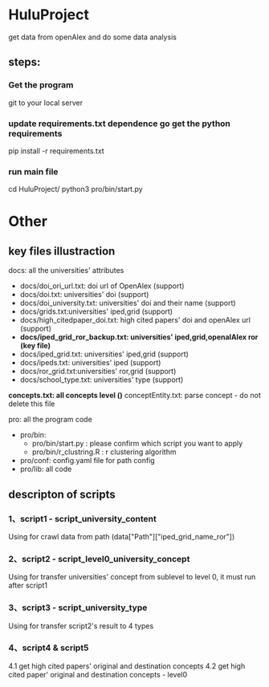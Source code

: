 # HuluProject
get data from openAlex and do some data analysis

## steps:
### Get the program
git to your local server

### update requirements.txt dependence go get the python requirements
pip install -r requirements.txt

### run main file
cd HuluProject/
python3 pro/bin/start.py

# Other
## key files illustraction
docs: all the universities' attributes
- docs/doi_ori_url.txt: doi url of OpenAlex (support)
- docs/doi.txt: universities' doi (support)
- docs/doi_university.txt: universities' doi and their name (support)
- docs/grids.txt:universities' iped,grid (support)
- docs/high_citedpaper_doi.txt: high cited papers' doi and openAlex url (support)
- **docs/iped_grid_ror_backup.txt: universities' iped,grid,openalAlex ror (key file)**
- docs/iped_grid.txt: universities' iped,grid (support)
- docs/ipeds.txt: universities' iped (support)
- docs/ror_grid.txt:universities' ror,grid (support)
- docs/school_type.txt: universities' type (support)


**concepts.txt: all concepts level ()**
conceptEntity.txt: parse concept - do not delete this file

pro: all the program code
- pro/bin: 
    - pro/bin/start.py : please confirm which script you want to apply
    - pro/bin/r_clustring.R : r clustering algorithm
- pro/conf: config.yaml file for path config
- pro/lib: all code 

## descripton of scripts
### 1、script1 - script_university_content
Using for crawl data from path (data["Path"]["iped_grid_name_ror"])

### 2、script2 - script_level0_university_concept
Using for transfer universities' concept from sublevel to level 0, it must run after script1

### 3、script3 - script_university_type
Using for transfer script2's result to 4 types

### 4、script4 & script5 
4.1 get high cited papers' original and destination concepts
4.2 get high cited paper' original and destination concepts - level0
